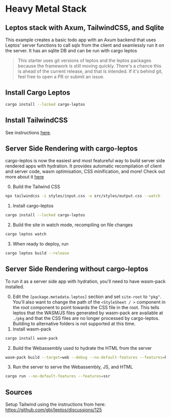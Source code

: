 # Heavy Metal Stack
## Leptos stack with Axum, TailwindCSS, and Sqlite 

This example creates a basic todo app with an Axum backend that uses Leptos' server functions to call sqlx from the client and seamlessly run it on the server. It has an sqlite DB and can
be run with cargo leptos

> This starter uses git versions of leptos and the leptos packages because the framework is still moving quickly. There's a chance this is ahead of the current release, and that is intended. If it's behind git, feel free to open a PR or submit an issue.

## Install Cargo Leptos
```bash
cargo install --locked cargo-leptos
```
## Install TailwindCSS
See instructions [here](https://github.com/tailwindlabs/tailwindcss/releases).

## Server Side Rendering with cargo-leptos
cargo-leptos is now the easiest and most featureful way to build server side rendered apps with hydration. It provides automatic recompilation of client and server code, wasm optimisation, CSS minification, and more! Check out more about it [here](https://github.com/akesson/cargo-leptos)

0. Build the Tailwind CSS
```bash
npx tailwindcss -i styles/input.css -o src/styles/output.css --watch
```
1. Install cargo-leptos
```bash
cargo install --locked cargo-leptos
``` 
2. Build the site in watch mode, recompiling on file changes
```bash
cargo leptos watch
```
3. When ready to deploy, run
```bash
cargo leptos build --release
```

## Server Side Rendering without cargo-leptos
To run it as a server side app with hydration, you'll need to have wasm-pack installed.

0. Edit the `[package.metadata.leptos]` section and set `site-root` to `"pkg"`. You'll also want to change the path of the `<StyleSheet / >` component in the root component to point towards the CSS file in the root. This tells leptos that the WASM/JS files generated by wasm-pack are available at `./pkg` and that the CSS files are no longer processed by cargo-leptos. Building to alternative folders is not supported at this time.
1. Install wasm-pack
```bash
cargo install wasm-pack
```
2. Build the Webassembly used to hydrate the HTML from the server
```bash
wasm-pack build --target=web --debug --no-default-features --features=hydrate
```
3. Run the server to serve the Webassembly, JS, and HTML 
```bash
cargo run --no-default-features --features=ssr
```
## Sources
Setup Tailwind using the instructions from here:
https://github.com/gbj/leptos/discussions/125

